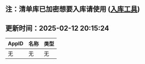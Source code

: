 ## 注：清单库已加密想要入库请使用 ([入库工具](https://github.com/BlankTMing/ManifestAutoUpdate/releases))

## 更新时间：2025-02-12 20:15:24
| AppID | 名称 | 类型  |
| :-------------------- | :----------------------------- | :----------- |
| 无 | 无 | 无 |
